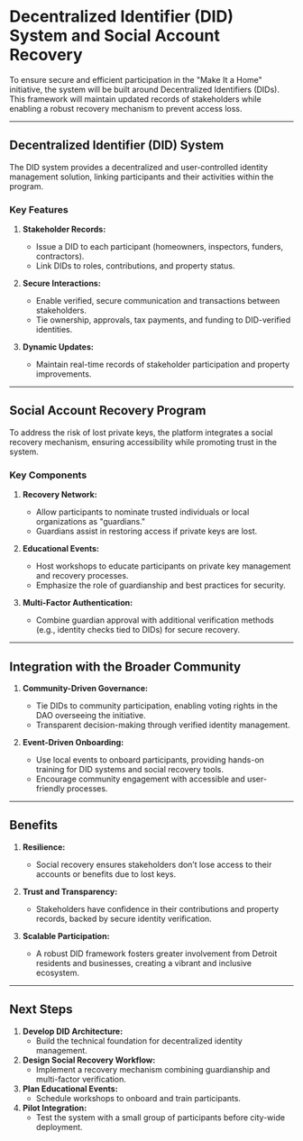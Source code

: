 # **Decentralized Identifier (DID) System and Social Account Recovery**

To ensure secure and efficient participation in the "Make It a Home" initiative, the system will be built around Decentralized Identifiers (DIDs). This framework will maintain updated records of stakeholders while enabling a robust recovery mechanism to prevent access loss.

---

## **Decentralized Identifier (DID) System**

The DID system provides a decentralized and user-controlled identity management solution, linking participants and their activities within the program.

### **Key Features**
1. **Stakeholder Records:**
   - Issue a DID to each participant (homeowners, inspectors, funders, contractors).
   - Link DIDs to roles, contributions, and property status.

2. **Secure Interactions:**
   - Enable verified, secure communication and transactions between stakeholders.
   - Tie ownership, approvals, tax payments, and funding to DID-verified identities.

3. **Dynamic Updates:**
   - Maintain real-time records of stakeholder participation and property improvements.

---

## **Social Account Recovery Program**

To address the risk of lost private keys, the platform integrates a social recovery mechanism, ensuring accessibility while promoting trust in the system.

### **Key Components**
1. **Recovery Network:**
   - Allow participants to nominate trusted individuals or local organizations as "guardians."
   - Guardians assist in restoring access if private keys are lost.

2. **Educational Events:**
   - Host workshops to educate participants on private key management and recovery processes.
   - Emphasize the role of guardianship and best practices for security.

3. **Multi-Factor Authentication:**
   - Combine guardian approval with additional verification methods (e.g., identity checks tied to DIDs) for secure recovery.

---

## **Integration with the Broader Community**

1. **Community-Driven Governance:**
   - Tie DIDs to community participation, enabling voting rights in the DAO overseeing the initiative.
   - Transparent decision-making through verified identity management.

2. **Event-Driven Onboarding:**
   - Use local events to onboard participants, providing hands-on training for DID systems and social recovery tools.
   - Encourage community engagement with accessible and user-friendly processes.

---

## **Benefits**

1. **Resilience:**
   - Social recovery ensures stakeholders don’t lose access to their accounts or benefits due to lost keys.

2. **Trust and Transparency:**
   - Stakeholders have confidence in their contributions and property records, backed by secure identity verification.

3. **Scalable Participation:**
   - A robust DID framework fosters greater involvement from Detroit residents and businesses, creating a vibrant and inclusive ecosystem.

---

## **Next Steps**

1. **Develop DID Architecture:**
   - Build the technical foundation for decentralized identity management.
2. **Design Social Recovery Workflow:**
   - Implement a recovery mechanism combining guardianship and multi-factor verification.
3. **Plan Educational Events:**
   - Schedule workshops to onboard and train participants.
4. **Pilot Integration:**
   - Test the system with a small group of participants before city-wide deployment.
